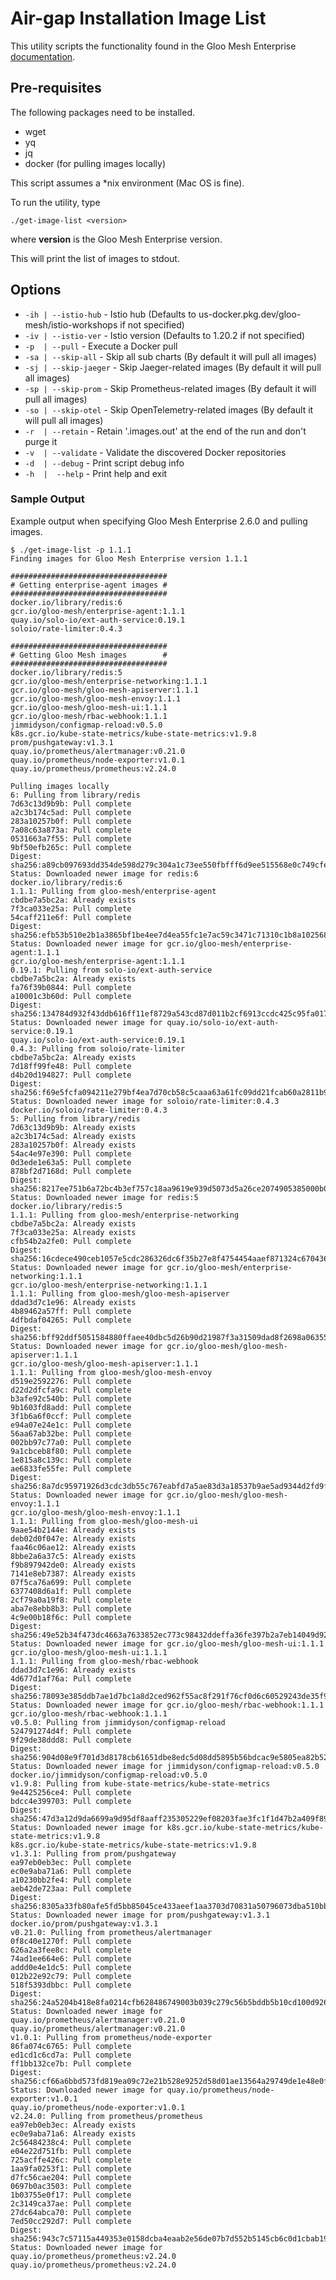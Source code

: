 # Air-gap Installation Image List
This utility scripts the functionality found in the Gloo Mesh Enterprise [documentation](https://docs.solo.io/gloo-mesh-enterprise/latest/setup/install/airgap_install/).


## Pre-requisites
The following packages need to be installed.
- wget
- yq
- jq
- docker (for pulling images locally)

This script assumes a *nix environment (Mac OS is fine).

To run the utility, type

```
./get-image-list <version>
```

where **version** is the Gloo Mesh Enterprise version.

This will print the list of images to stdout.

## Options

- `-ih | --istio-hub`         - Istio hub (Defaults to us-docker.pkg.dev/gloo-mesh/istio-workshops if not specified)
- `-iv | --istio-ver`         - Istio version (Defaults to 1.20.2 if not specified)
- `-p  | --pull`              - Execute a Docker pull
- `-sa | --skip-all`          - Skip all sub charts (By default it will pull all images)
- `-sj | --skip-jaeger`       - Skip Jaeger-related images (By default it will pull all images)
- `-sp | --skip-prom`         - Skip Prometheus-related images (By default it will pull all images)
- `-so | --skip-otel`         - Skip OpenTelemetry-related images (By default it will pull all images)
- `-r  | --retain`            - Retain '.images.out' at the end of the run and don't purge it
- `-v  | --validate`          - Validate the discovered Docker repositories
- `-d  | --debug`             - Print script debug info
- `-h  |  --help`             - Print help and exit

### Sample Output

Example output when specifying Gloo Mesh Enterprise 2.6.0 and pulling images.
```
$ ./get-image-list -p 1.1.1
Finding images for Gloo Mesh Enterprise version 1.1.1

###################################
# Getting enterprise-agent images #
###################################
docker.io/library/redis:6
gcr.io/gloo-mesh/enterprise-agent:1.1.1
quay.io/solo-io/ext-auth-service:0.19.1
soloio/rate-limiter:0.4.3

###################################
# Getting Gloo Mesh images        #
###################################
docker.io/library/redis:5
gcr.io/gloo-mesh/enterprise-networking:1.1.1
gcr.io/gloo-mesh/gloo-mesh-apiserver:1.1.1
gcr.io/gloo-mesh/gloo-mesh-envoy:1.1.1
gcr.io/gloo-mesh/gloo-mesh-ui:1.1.1
gcr.io/gloo-mesh/rbac-webhook:1.1.1
jimmidyson/configmap-reload:v0.5.0
k8s.gcr.io/kube-state-metrics/kube-state-metrics:v1.9.8
prom/pushgateway:v1.3.1
quay.io/prometheus/alertmanager:v0.21.0
quay.io/prometheus/node-exporter:v1.0.1
quay.io/prometheus/prometheus:v2.24.0

Pulling images locally
6: Pulling from library/redis
7d63c13d9b9b: Pull complete 
a2c3b174c5ad: Pull complete 
283a10257b0f: Pull complete 
7a08c63a873a: Pull complete 
0531663a7f55: Pull complete 
9bf50efb265c: Pull complete 
Digest: sha256:a89cb097693dd354de598d279c304a1c73ee550fbfff6d9ee515568e0c749cfe
Status: Downloaded newer image for redis:6
docker.io/library/redis:6
1.1.1: Pulling from gloo-mesh/enterprise-agent
cbdbe7a5bc2a: Already exists 
7f3ca033e25a: Pull complete 
54caff211e6f: Pull complete 
Digest: sha256:efb53b510e2b1a3865bf1be4ee7d4ea55fc1e7ac59c3471c71310c1b8a102568
Status: Downloaded newer image for gcr.io/gloo-mesh/enterprise-agent:1.1.1
gcr.io/gloo-mesh/enterprise-agent:1.1.1
0.19.1: Pulling from solo-io/ext-auth-service
cbdbe7a5bc2a: Already exists 
fa76f39b0844: Pull complete 
a10001c3b60d: Pull complete 
Digest: sha256:134784d932f43ddb616ff11ef8729a543cd87d011b2cf6913ccdc425c95fa017
Status: Downloaded newer image for quay.io/solo-io/ext-auth-service:0.19.1
quay.io/solo-io/ext-auth-service:0.19.1
0.4.3: Pulling from soloio/rate-limiter
cbdbe7a5bc2a: Already exists 
7d18ff99fe48: Pull complete 
d4b20d194827: Pull complete 
Digest: sha256:f69e5fcfa094211e279bf4ea7d70cb58c5caaa63a61fc09dd21fcab60a2811b9
Status: Downloaded newer image for soloio/rate-limiter:0.4.3
docker.io/soloio/rate-limiter:0.4.3
5: Pulling from library/redis
7d63c13d9b9b: Already exists 
a2c3b174c5ad: Already exists 
283a10257b0f: Already exists 
54ac4e97e390: Pull complete 
0d3ede1e63a5: Pull complete 
878bf2d7168d: Pull complete 
Digest: sha256:8217ee751b6a72bc4b3ef757c18aa9619e939d5073d5a26ce2074905385000b0
Status: Downloaded newer image for redis:5
docker.io/library/redis:5
1.1.1: Pulling from gloo-mesh/enterprise-networking
cbdbe7a5bc2a: Already exists 
7f3ca033e25a: Already exists 
cfb54b2a2fe0: Pull complete 
Digest: sha256:16cdece490ceb1057e5cdc286326dc6f35b27e8f4754454aaef871324c670436
Status: Downloaded newer image for gcr.io/gloo-mesh/enterprise-networking:1.1.1
gcr.io/gloo-mesh/enterprise-networking:1.1.1
1.1.1: Pulling from gloo-mesh/gloo-mesh-apiserver
ddad3d7c1e96: Already exists 
4b89462a57ff: Pull complete 
4dfbdaf04265: Pull complete 
Digest: sha256:bff92ddf5051584880ffaee40dbc5d26b90d21987f3a31509dad8f2698a06355
Status: Downloaded newer image for gcr.io/gloo-mesh/gloo-mesh-apiserver:1.1.1
gcr.io/gloo-mesh/gloo-mesh-apiserver:1.1.1
1.1.1: Pulling from gloo-mesh/gloo-mesh-envoy
d519e2592276: Pull complete 
d22d2dfcfa9c: Pull complete 
b3afe92c540b: Pull complete 
9b1603fd8add: Pull complete 
3f1b6a6f0ccf: Pull complete 
e94a07e24e1c: Pull complete 
56aa67ab32be: Pull complete 
002bb97c77a0: Pull complete 
9a1cbceb8f80: Pull complete 
1e815a8c139c: Pull complete 
ae6833fe55fe: Pull complete 
Digest: sha256:8a7dc95971926d3cdc3db55c767eabfd7a5ae83d3a18537b9ae5ad9344d2fd9f
Status: Downloaded newer image for gcr.io/gloo-mesh/gloo-mesh-envoy:1.1.1
gcr.io/gloo-mesh/gloo-mesh-envoy:1.1.1
1.1.1: Pulling from gloo-mesh/gloo-mesh-ui
9aae54b2144e: Already exists 
deb02d0f047e: Already exists 
faa46c06ae12: Already exists 
8bbe2a6a37c5: Already exists 
f9b897942de0: Already exists 
7141e8eb7387: Already exists 
07f5ca76a699: Pull complete 
6377408d6a1f: Pull complete 
2cf79a0a19f8: Pull complete 
aba7e8ebb8b3: Pull complete 
4c9e00b18f6c: Pull complete 
Digest: sha256:49e52b34f473dc4663a7633852ec773c98432ddeffa36fe397b2a7eb14049d92
Status: Downloaded newer image for gcr.io/gloo-mesh/gloo-mesh-ui:1.1.1
gcr.io/gloo-mesh/gloo-mesh-ui:1.1.1
1.1.1: Pulling from gloo-mesh/rbac-webhook
ddad3d7c1e96: Already exists 
4d677d1af76a: Pull complete 
Digest: sha256:78093e385ddb7ae1d7bc1a8d2ced962f55ac8f291f76cf0d6c60529243de35f9
Status: Downloaded newer image for gcr.io/gloo-mesh/rbac-webhook:1.1.1
gcr.io/gloo-mesh/rbac-webhook:1.1.1
v0.5.0: Pulling from jimmidyson/configmap-reload
524791274d4f: Pull complete 
9f29de38ddd8: Pull complete 
Digest: sha256:904d08e9f701d3d8178cb61651dbe8edc5d08dd5895b56bdcac9e5805ea82b52
Status: Downloaded newer image for jimmidyson/configmap-reload:v0.5.0
docker.io/jimmidyson/configmap-reload:v0.5.0
v1.9.8: Pulling from kube-state-metrics/kube-state-metrics
9e4425256ce4: Pull complete 
bdcc4e399703: Pull complete 
Digest: sha256:47d3a12d9da6699a9d95df8aaff235305229ef08203fae3fc1f1d47b2a409f89
Status: Downloaded newer image for k8s.gcr.io/kube-state-metrics/kube-state-metrics:v1.9.8
k8s.gcr.io/kube-state-metrics/kube-state-metrics:v1.9.8
v1.3.1: Pulling from prom/pushgateway
ea97eb0eb3ec: Pull complete 
ec0e9aba71a6: Pull complete 
a10230bb2fe4: Pull complete 
aeb42de723aa: Pull complete 
Digest: sha256:8305a33fb80afe5fd5bb85045ce433aeef1aa3703d70831a50796073dba510bb
Status: Downloaded newer image for prom/pushgateway:v1.3.1
docker.io/prom/pushgateway:v1.3.1
v0.21.0: Pulling from prometheus/alertmanager
0f8c40e1270f: Pull complete 
626a2a3fee8c: Pull complete 
74ad1ee664e6: Pull complete 
addd0e4e1dc5: Pull complete 
012b22e92c79: Pull complete 
518f5393dbbc: Pull complete 
Digest: sha256:24a5204b418e8fa0214cfb628486749003b039c279c56b5bddb5b10cd100d926
Status: Downloaded newer image for quay.io/prometheus/alertmanager:v0.21.0
quay.io/prometheus/alertmanager:v0.21.0
v1.0.1: Pulling from prometheus/node-exporter
86fa074c6765: Pull complete 
ed1cd1c6cd7a: Pull complete 
ff1bb132ce7b: Pull complete 
Digest: sha256:cf66a6bbd573fd819ea09c72e21b528e9252d58d01ae13564a29749de1e48e0f
Status: Downloaded newer image for quay.io/prometheus/node-exporter:v1.0.1
quay.io/prometheus/node-exporter:v1.0.1
v2.24.0: Pulling from prometheus/prometheus
ea97eb0eb3ec: Already exists 
ec0e9aba71a6: Already exists 
2c56484238c4: Pull complete 
e04e22d751fb: Pull complete 
725acffe426c: Pull complete 
1aa9fa0253f1: Pull complete 
d7fc56cae204: Pull complete 
0697b0ac3503: Pull complete 
1b03755e0f17: Pull complete 
2c3149ca37ae: Pull complete 
27dc64abca70: Pull complete 
7ed50cc292d7: Pull complete 
Digest: sha256:943c7c57115a449353e0158dcba4eaab2e56de07b7d552b5145cb6c0d1cbab19
Status: Downloaded newer image for quay.io/prometheus/prometheus:v2.24.0
quay.io/prometheus/prometheus:v2.24.0
```

